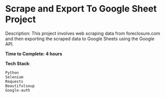 # Scrape and Export To Google Sheet Project

Description: This project involves web scraping data from foreclosure.com and then exporting the scraped data to Google Sheets using the Google API.

**Time to Complete: 4 hours**

**Tech Stack**:

    Python
    Selenium
    Requests
    Beautifulsoup 
    Google-auth


